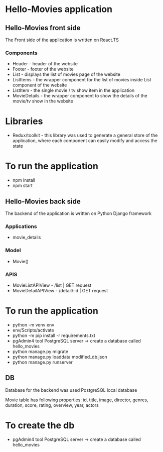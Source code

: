 # Hello-Movies application

## Hello-Movies front side

The Front side of the application is written on React.TS

### Components
 - Header - header of the website
 - Footer - footer of the website
 - List - displays the list of movies page of the website
 - ListItems - the wrapper component for the list of movies inside List component of the website
 - ListItem - the single movie / tv show item in the application
 - MovieDetails - the wrapper component to show the details of the movie/tv show in the website


# Libraries
 - Redux/toolkit - this library was used to generate a general store of the application, where each component can easily modify and access the state


# To run the application
 - npm install
 - npm start

## Hello-Movies back side

The backend of the application is written on Python Django framework

### Applications
 - movie_details

### Model
 - Movie()

### APIS
 - MovieListAPIView - /list | GET request
 - MovieDetailAPIView - /detail/:id | GET request


# To run the application
 - python -m venv env
 - env/Scripts/activate
 - python -m pip install -r requirements.txt
 - pgAdmin4 tool PostgreSQL server -> create a database called hello_movies
 - python manage.py migrate
 - python manage.py loaddata modified_db.json
 - python manage.py runserver

## DB

Database for the backend was used PostgreSQL local database

Movie table has following properties: id, title, image, director, genres, duration, score, rating, overview, year, actors 

# To create the db
 - pgAdmin4 tool PostgreSQL server -> create a database called hello_movies